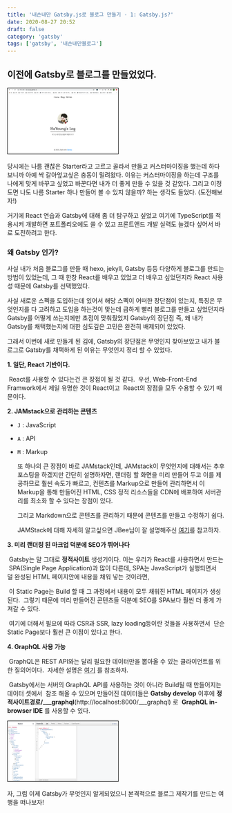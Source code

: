 ```yaml
---
title: '내손내만 Gatsby.js로 블로그 만들기 - 1: Gatsby.js?'
date: 2020-08-27 20:52
draft: false
category: 'gatsby'
tags: ['gatsby', '내손내만블로그']
---
```


## 이전에 Gatsby로 블로그를 만들었었다.

<img src="./1_1.png" alt="image-20200829191524990" style="zoom: 25%;border: solid black 0.5px" />

당시에는 나름 괜찮은 Starter라고 고르고 골라서 만들고 커스터마이징을 했는데
하다보니까 아예 싹 갈아엎고싶은 충동이 밀려왔다.
이유는 커스터마이징을 하는데 구조를 나에게 맞게 바꾸고 싶었고
바꾼다면 내가 더 좋게 만들 수 있을 것 같았다.
그리고 이정도면 나도 나름 Starter 하나 만들어 볼 수 있지 않을까? 하는 생각도 들었다.
(도전해보자!)

거기에 React 연습과 Gatsby에 대해 좀 더 탐구하고 싶었고
여기에 TypeScript를 적용시켜 개발하면 포트폴리오에도 쓸 수 있고
프론트앤드 개발 실력도 늘겠다 싶어서 바로 도전하려고 한다.

### 왜 Gatsby 인가?

사실 내가 처음 블로그를 만들 때 hexo, jekyll, Gatsby 등등 다양하게 블로그를 만드는 방법이 있었는데,
그 때 한창 React를 배우고 있었고 더 배우고 싶었던지라 React 사용성 때문에 Gatsby를 선택했었다.

사실 새로운 스펙을 도입하는데 있어서 해당 스펙이 어떠한 장단점이 있는지, 특징은 무엇인지를 다 고려하고 도입을 하는것이 맞는데 급하게 빨리 블로그를 만들고 싶었던지라 Gatsby를 어떻게 쓰는지에만 초점이 맞춰줬었지
Gatsby의 장단점 즉, 왜 내가 Gatsby를 채택했는지에 대한 심도깊은 고민은 완전히 배제되어 있었다.

그래서 이번에 새로 만들게 된 김에, Gatsby의 장단점은 무엇인지 찾아보았고
내가 블로그로 Gatsby를 채택하게 된 이유는 무엇인지 정리 할 수 있었다.

**1. 일단, React 기반이다.**

​ React를 사용할 수 있다는건 큰 장점이 될 것 같다.
​ 우선, Web-Front-End Framwork에서 제일 유명한 것이 React이고
​ React의 장점을 모두 수용할 수 있기 때문이다.

**2. JAMstack으로 관리하는 콘텐츠**

- `J` : JavaScript

- `A` : API

- `M` : Markup

  또 하나의 큰 장점이 바로 JAMstack인데, JAMstack이 무엇인지에 대해서는 추후 포스팅을 하겠지만
  간단히 설명하자면, 랜더링 할 화면을 미리 만들어 두고 이를 제공하므로 훨씬 속도가 빠르고,
  컨텐츠를 Markup으로 만들어 관리하면서 이 Markup을 통해 만들어진 HTML, CSS 정적 리소스들을
  CDN에 배포하여 서버관리를 최소화 할 수 있다는 장점이 있다.

  그리고 Markdown으로 콘텐츠를 관리하기 때문에 콘텐츠를 만들고 수정하기 쉽다.

  JAMStack에 대해 자세히 알고싶으면 JBee님이 잘 설명해주신 [여기]("https://jbee.io/web/jam-stack/")를 참고하자.

**3. 미리 랜더링 된 마크업 덕분에 SEO가 뛰어나다**

​ Gatsby는 말 그대로 **정적사이트** 생성기이다. 이는 우리가 React를 사용하면서 만드는
​ SPA(Single Page Application)과 많이 다른데, SPA는 JavaScript가 실행되면서
​ 덜 완성된 HTML 페이지안에 내용을 채워 넣는 것이라면,

​ 이 Static Page는 Build 할 때 그 과정에서 내용이 모두 채워진 HTML 페이지가 생성된다.
​ 그렇기 때문에 미리 만들어진 콘텐츠들 덕분에 SEO를 SPA보다 훨씬 더 좋게 가져갈 수 있다.

​ 여기에 더해서 필요에 따라 CSR과 SSR, lazy loading등이란 것들을 사용하면서
​ 단순 Static Page보다 훨씬 큰 이점이 있다고 한다.

**4. GraphQL 사용 가능**

​ GraphQL은 REST API와는 달리 필요한 데이터만을 뽑아올 수 있는 클라이언트를 위한 질의어이다.
​ 자세한 설명은 [여기](https://ha-young.github.io/GraphQL/what) 를 참조하자.

​ Gatsby에서는 서버의 GraphQL API를 사용하는 것이 아니라 Build될 때 만들어지는 데이터 셋에서
​ 참조 해올 수 있으며 만들어진 데이터들은 **Gatsby develop** 이후에
​ **정적사이트경로/\_\_\_graphql**(http://localhost:8000/___graphql) 로
​ **GraphQL in-browser IDE** 를 사용할 수 있다.

​ <img src="./1_2.png" alt="image-20200829192944852" style="zoom:25%; border:solid black 0.5px" />

자, 그럼 이제 Gatsby가 무엇인지 알게되었으니
본격적으로 블로그 제작기를 만드는 여행을 떠나보자!

